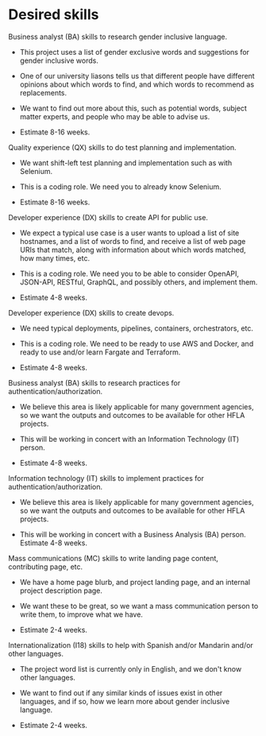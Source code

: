 # Desired skills

Business analyst (BA) skills to research gender inclusive language.

  * This project uses a list of gender exclusive words and suggestions for gender inclusive words. 
  
  * One of our university liasons tells us that different people have different opinions about which words to find, and which words to recommend as replacements. 
  
  * We want to find out more about this, such as potential words, subject matter experts, and people who may be able to advise us.
  
  * Estimate 8-16 weeks.

Quality experience (QX) skills to do test planning and implementation.

  * We want shift-left test planning and implementation such as with Selenium. 
  
  * This is a coding role. We need you to already know Selenium.

  * Estimate 8-16 weeks.

Developer experience (DX) skills to create API for public use.
 
  * We expect a typical use case is a user wants to upload a list of site hostnames, and a list of words to find, and receive a list of web page URIs that match, along with information about which words matched, how many times, etc.

  * This is a coding role. We need you to be able to consider OpenAPI, JSON-API, RESTful, GraphQL, and possibly others, and implement them.
 
  * Estimate 4-8 weeks.

Developer experience (DX) skills to create devops.

  * We need typical deployments, pipelines, containers, orchestrators, etc. 
 
  * This is a coding role. We need to be ready to use AWS and Docker, and ready to use and/or learn Fargate and Terraform.

  * Estimate 4-8 weeks.

Business analyst (BA) skills to research practices for authentication/authorization.

  * We believe this area is likely applicable for many government agencies, so we want the outputs and outcomes to be available for other HFLA projects.
 
  * This will be working in concert with an Information Technology (IT) person. 
 
  * Estimate 4-8 weeks.

Information technology (IT) skills to implement practices for authentication/authorization.

  * We believe this area is likely applicable for many government agencies, so we want the outputs and outcomes to be available for other HFLA projects.

  * This will be working in concert with a Business Analysis (BA) person. Estimate 4-8 weeks.

Mass communications (MC) skills to write landing page content, contributing page, etc. 

  * We have a home page blurb, and project landing page, and an internal project description page.
  
  * We want these to be great, so we want a mass communication person to write them, to improve what we have.

  * Estimate 2-4 weeks.

Internationalization (I18) skills to help with Spanish and/or Mandarin and/or other languages.

  * The project word list is currently only in English, and we don't know other languages.

  * We want to find out if any similar kinds of issues exist in other languages, and if so, how we learn more about gender inclusive language.

  * Estimate 2-4 weeks.
